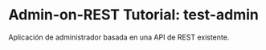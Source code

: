 # Admin-on-REST Tutorial: test-admin

Aplicación de administrador basada en una API de REST existente.